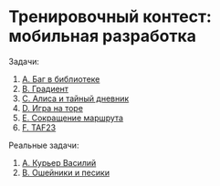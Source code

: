 # Тренировочный контест: мобильная разработка

Задачи:
1) [A. Баг в библиотеке](https://github.com/SmartOven/Java/tree/main/LeetCode/Contests/YandexMobileTrainingContest/src/LibraryBug)
2) [B. Градиент](https://github.com/SmartOven/Java/tree/main/LeetCode/Contests/YandexMobileTrainingContest/src/Gradient)
3) [C. Алиса и тайный дневник](https://github.com/SmartOven/Java/tree/main/LeetCode/Contests/YandexMobileTrainingContest/src/AliceNotebook)
4) [D. Игра на торе](https://github.com/SmartOven/Java/tree/main/LeetCode/Contests/YandexMobileTrainingContest/src/TorGame)
5) [E. Сокращение маршрута](https://github.com/SmartOven/Java/tree/main/LeetCode/Contests/YandexMobileTrainingContest/src/ShortingWay)
6) [F. TAF23](https://github.com/SmartOven/Java/tree/main/LeetCode/Contests/YandexMobileTrainingContest/src/TAF23)

Реальные задачи:
1) [A. Курьер Василий](https://github.com/SmartOven/Java/tree/main/LeetCode/Contests/YandexMobileTrainingContest/src/CourierVasya)
2) [B. Ошейники и песики](https://github.com/SmartOven/Java/tree/main/LeetCode/Contests/YandexMobileTrainingContest/src/Pesiki)